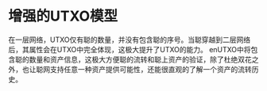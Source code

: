 增强的UTXO模型
====

在一层网络，UTXO仅有聪的数量，并没有包含聪的序号。当聪穿越到二层网络后，其属性会在UTXO中完全体现，这极大提升了UTXO的能力。
enUTXO中将包含聪的数量和资产信息，这极大方便聪的流转和聪上资产的验证，除了杜绝双花之外，也让聪网支持任意一种资产提供可能性，还能很直观的了解一个资产的流转历史。


